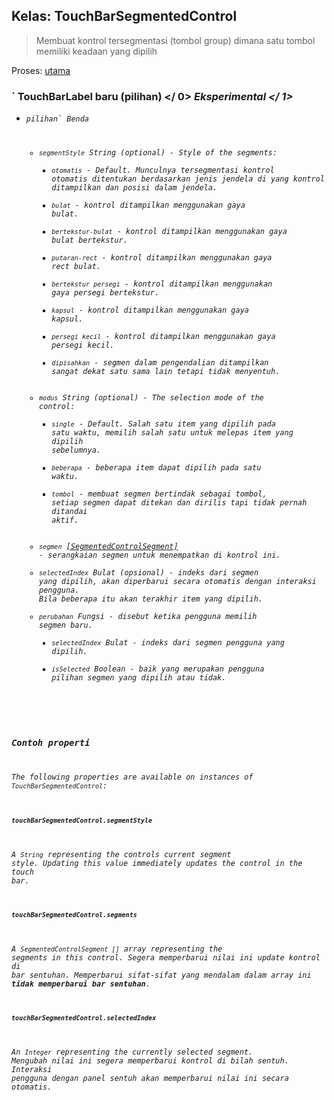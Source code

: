 ## Kelas: TouchBarSegmentedControl

> Membuat kontrol tersegmentasi (tombol group) dimana satu tombol memiliki keadaan yang dipilih

Proses: [utama](../tutorial/application-architecture.md#main-and-renderer-processes)

### ` TouchBarLabel baru (pilihan) </ 0> <em> Eksperimental </ 1></h3>

<ul>
<li><code>pilihan` Benda 

* `segmentStyle` String (optional) - Style of the segments: 
  * `otomatis` - Default. Munculnya tersegmentasi kontrol otomatis ditentukan berdasarkan jenis jendela di yang kontrol ditampilkan dan posisi dalam jendela.
  * `bulat` - kontrol ditampilkan menggunakan gaya bulat.
  * `bertekstur-bulat` - kontrol ditampilkan menggunakan gaya bulat bertekstur.
  * `putaran-rect` - kontrol ditampilkan menggunakan gaya rect bulat.
  * `bertekstur persegi` - kontrol ditampilkan menggunakan gaya persegi bertekstur.
  * `kapsul` - kontrol ditampilkan menggunakan gaya kapsul.
  * `persegi kecil` - kontrol ditampilkan menggunakan gaya persegi kecil.
  * `dipisahkan` - segmen dalam pengendalian ditampilkan sangat dekat satu sama lain tetapi tidak menyentuh.
* `modus` String (optional) - The selection mode of the control: 
  * `single` - Default. Salah satu item yang dipilih pada satu waktu, memilih salah satu untuk melepas item yang dipilih sebelumnya.
  * `beberapa` - beberapa item dapat dipilih pada satu waktu.
  * `tombol` - membuat segmen bertindak sebagai tombol, setiap segmen dapat ditekan dan dirilis tapi tidak pernah ditandai aktif.
* `segmen` [[SegmentedControlSegment]](structures/segmented-control-segment.md) - serangkaian segmen untuk menempatkan di kontrol ini.
* `selectedIndex` Bulat (opsional) - indeks dari segmen yang dipilih, akan diperbarui secara otomatis dengan interaksi pengguna. Bila beberapa itu akan terakhir item yang dipilih.
* `perubahan` Fungsi - disebut ketika pengguna memilih segmen baru. 
  * `selectedIndex` Bulat - indeks dari segmen pengguna yang dipilih.
  * `isSelected` Boolean - baik yang merupakan pengguna pilihan segmen yang dipilih atau tidak.</li> </ul> 

### Contoh properti

The following properties are available on instances of `TouchBarSegmentedControl`:

#### `touchBarSegmentedControl.segmentStyle`

A `String` representing the controls current segment style. Updating this value immediately updates the control in the touch bar.

#### `touchBarSegmentedControl.segments`

A `SegmentedControlSegment []` array representing the segments in this control. Segera memperbarui nilai ini update kontrol di bar sentuhan. Memperbarui sifat-sifat yang mendalam dalam array ini **tidak memperbarui bar sentuhan**.

#### `touchBarSegmentedControl.selectedIndex`

An `Integer` representing the currently selected segment. Mengubah nilai ini segera memperbarui kontrol di bilah sentuh. Interaksi pengguna dengan panel sentuh akan memperbarui nilai ini secara otomatis.